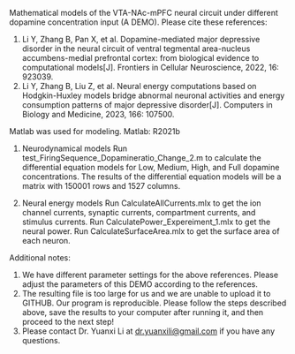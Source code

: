 Mathematical models of the VTA-NAc-mPFC neural circuit under different dopamine concentration input (A DEMO).
Please cite these references:
1. Li Y, Zhang B, Pan X, et al. Dopamine-mediated major depressive disorder in the neural circuit of ventral tegmental area-nucleus accumbens-medial prefrontal cortex: from biological evidence to computational models[J]. Frontiers in Cellular Neuroscience, 2022, 16: 923039.
2. Li Y, Zhang B, Liu Z, et al. Neural energy computations based on Hodgkin-Huxley models bridge abnormal neuronal activities and energy consumption patterns of major depressive disorder[J]. Computers in Biology and Medicine, 2023, 166: 107500.

Matlab was used for modeling.
Matlab: R2021b

1. Neurodynamical models
Run test_FiringSequence_Dopamineratio_Change_2.m to calculate the differential equation models for Low, Medium, High, and Full dopamine concentrations.
The results of the differential equation models will be a matrix with 150001 rows and 1527 columns.

2. Neural energy models
Run CalculateAllCurrents.mlx to get the ion channel currents, synaptic currents, compartment currents, and stimulus currents.
Run CalculatePower_Expereiment_1.mlx to get the neural power.
Run CalculateSurfaceArea.mlx to get the surface area of each neuron.


Additional notes:
1. We have different parameter settings for the above references. Please adjust the parameters of this DEMO according to the references.
2. The resulting file is too large for us and we are unable to upload it to GITHUB. Our program is reproducible. Please follow the steps described above, save the results to your computer after running it, and then proceed to the next step!
3. Please contact Dr. Yuanxi Li at dr.yuanxili@gmail.com if you have any questions.
